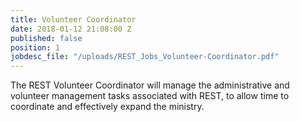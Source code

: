 ```yaml
---
title: Volunteer Coordinator
date: 2018-01-12 21:08:00 Z
published: false
position: 1
jobdesc_file: "/uploads/REST_Jobs_Volunteer-Coordinator.pdf"
---
```


The REST Volunteer Coordinator will manage the administrative and volunteer management tasks associated with REST, to allow time to coordinate and effectively expand the ministry.
